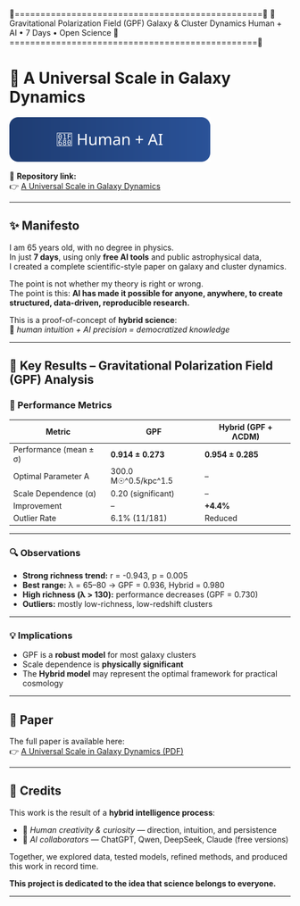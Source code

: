 🌌================================================🌌
🚀 Gravitational Polarization Field (GPF)
Galaxy & Cluster Dynamics
Human + AI • 7 Days • Open Science
🌌================================================🌌

# 🌌 A Universal Scale in Galaxy Dynamics
![Made with Human + AI](./badge.svg)


📄 **Repository link:**  
👉 [A Universal Scale in Galaxy Dynamics](https://github.com/marcofanavigator/A-Universal-Scale-in-Galaxy-Dynamics)

---

## ✨ Manifesto

I am 65 years old, with no degree in physics.  
In just **7 days**, using only **free AI tools** and public astrophysical data,  
I created a complete scientific-style paper on galaxy and cluster dynamics.  

The point is not whether my theory is right or wrong.  
The point is this: **AI has made it possible for anyone, anywhere, to create structured, data-driven, reproducible research.**  

This is a proof-of-concept of **hybrid science**:  
🤝 *human intuition + AI precision = democratized knowledge*  

---

## 🚀 Key Results – Gravitational Polarization Field (GPF) Analysis

### 🎯 Performance Metrics

| Metric                | GPF                 | Hybrid (GPF + ΛCDM) |
|------------------------|---------------------|----------------------|
| Performance (mean ± σ) | **0.914 ± 0.273**   | **0.954 ± 0.285**    |
| Optimal Parameter A    | 300.0 M☉^0.5/kpc^1.5 | –                   |
| Scale Dependence (α)   | 0.20 (significant)  | –                   |
| Improvement            | –                   | **+4.4%**            |
| Outlier Rate           | 6.1% (11/181)       | Reduced              |

---

### 🔍 Observations

- **Strong richness trend:** r = -0.943, p = 0.005  
- **Best range:** λ = 65–80 → GPF = 0.936, Hybrid = 0.980  
- **High richness (λ > 130):** performance decreases (GPF = 0.730)  
- **Outliers:** mostly low-richness, low-redshift clusters  

---

### 💡 Implications

- GPF is a **robust model** for most galaxy clusters  
- Scale dependence is **physically significant**  
- The **Hybrid model** may represent the optimal framework for practical cosmology  

---

## 📄 Paper

The full paper is available here:  
👉 [A Universal Scale in Galaxy Dynamics (PDF)](https://github.com/marcofanavigator/A-Universal-Scale-in-Galaxy-Dynamics/blob/main/A%20Universal%20Scale%20in%20Galaxy%20Dynamics.pdf)

---

## 🙏 Credits

This work is the result of a **hybrid intelligence process**:  
- 👤 *Human creativity & curiosity* — direction, intuition, and persistence  
- 🤖 *AI collaborators* — ChatGPT, Qwen, DeepSeek, Claude (free versions)  

Together, we explored data, tested models, refined methods, and produced this work in record time.  

**This project is dedicated to the idea that science belongs to everyone.**  

---
